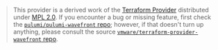 > This provider is a derived work of the [Terraform Provider](https://github.com/vmware/terraform-provider-wavefront)
> distributed under [MPL 2.0](https://www.mozilla.org/en-US/MPL/2.0/). If you encounter a bug or missing feature,
> first check the [`pulumi/pulumi-wavefront` repo](https://github.com/pulumi/pulumi-wavefront/issues); however, if that doesn't turn up anything,
> please consult the source [`vmware/terraform-provider-wavefront` repo](https://github.com/vmware/terraform-provider-wavefront/issues).